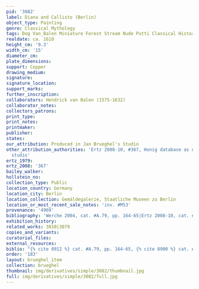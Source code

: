 ```yaml
---
pid: '3082'
label: Diana and Callisto (Berlin)
object_type: Painting
genre: Classical Mythology
tags: Dog Van_Balen Miniature Forest Stream Nude Putti Classical History Mythological
realdate: ca. 1610
height_cm: '9.3'
width_cm: '15'
diameter_cm: 
plate_dimensions: 
support: Copper
drawing_medium: 
signature: 
signature_location: 
support_marks: 
further_inscription: 
collaborators: Hendrick van Balen (1575-1632)
collaborator_notes: 
collectors_patrons: 
print_type: 
print_notes: 
printmaker: 
publisher: 
states: 
our_attribution: Produced in Jan Brueghel's Studio
other_attribution_authorities: 'Ertz 2008-10, #367, Honig database as uncertain, possibly
  studio'
ertz_1979: 
ertz_2008: '367'
bailey_walker: 
hollstein_no: 
collection_type: Public
location_country: Germany
location_city: Berlin
location_collection: Gemäldegalerie, Staatliche Museen zu Berlin
location_or_most_recent_sale_notes: 'inv. #M53'
provenance: '4969'
bibliography: 'Werche 2004, cat. #A.79, pp. 164-65|Ertz 2008-10, cat. #367'
exhibition_history: 
related_works: 3810|3079
copies_and_variants: 
curatorial_files: 
external_resources: 
biblio: "{% cite 8912 %} cat. #A.79, pp. 164-65, {% cite 8900 %} cat. #367"
order: '183'
layout: brueghel_item
collection: brueghel
thumbnail: img/derivatives/simple/3082/thumbnail.jpg
full: img/derivatives/simple/3082/full.jpg
---
```

